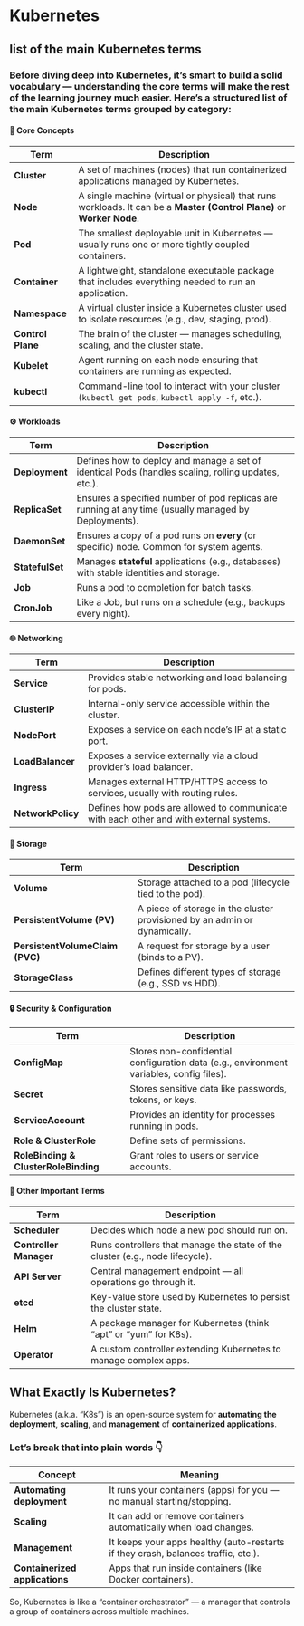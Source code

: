 # Kubernetes

## list of the main Kubernetes terms

### Before diving deep into Kubernetes, it’s smart to build a solid vocabulary — understanding the core terms will make the rest of the learning journey much easier. Here’s a structured list of the main Kubernetes terms grouped by category:

#### 🧱 Core Concepts

| Term              | Description                                                                                                            |
| ----------------- | ---------------------------------------------------------------------------------------------------------------------- |
| **Cluster**       | A set of machines (nodes) that run containerized applications managed by Kubernetes.                                   |
| **Node**          | A single machine (virtual or physical) that runs workloads. It can be a **Master (Control Plane)** or **Worker Node**. |
| **Pod**           | The smallest deployable unit in Kubernetes — usually runs one or more tightly coupled containers.                      |
| **Container**     | A lightweight, standalone executable package that includes everything needed to run an application.                    |
| **Namespace**     | A virtual cluster inside a Kubernetes cluster used to isolate resources (e.g., dev, staging, prod).                    |
| **Control Plane** | The brain of the cluster — manages scheduling, scaling, and the cluster state.                                         |
| **Kubelet**       | Agent running on each node ensuring that containers are running as expected.                                           |
| **kubectl**       | Command-line tool to interact with your cluster (`kubectl get pods`, `kubectl apply -f`, etc.).                        |

#### ⚙️ Workloads
| Term            | Description                                                                                          |
| --------------- | ---------------------------------------------------------------------------------------------------- |
| **Deployment**  | Defines how to deploy and manage a set of identical Pods (handles scaling, rolling updates, etc.).   |
| **ReplicaSet**  | Ensures a specified number of pod replicas are running at any time (usually managed by Deployments). |
| **DaemonSet**   | Ensures a copy of a pod runs on **every** (or specific) node. Common for system agents.              |
| **StatefulSet** | Manages **stateful** applications (e.g., databases) with stable identities and storage.              |
| **Job**         | Runs a pod to completion for batch tasks.                                                            |
| **CronJob**     | Like a Job, but runs on a schedule (e.g., backups every night).                                      |

#### 🌐 Networking
| Term              | Description                                                                            |
| ----------------- | -------------------------------------------------------------------------------------- |
| **Service**       | Provides stable networking and load balancing for pods.                                |
| **ClusterIP**     | Internal-only service accessible within the cluster.                                   |
| **NodePort**      | Exposes a service on each node’s IP at a static port.                                  |
| **LoadBalancer**  | Exposes a service externally via a cloud provider’s load balancer.                     |
| **Ingress**       | Manages external HTTP/HTTPS access to services, usually with routing rules.            |
| **NetworkPolicy** | Defines how pods are allowed to communicate with each other and with external systems. |

#### 💾 Storage
| Term                            | Description                                                               |
| ------------------------------- | ------------------------------------------------------------------------- |
| **Volume**                      | Storage attached to a pod (lifecycle tied to the pod).                    |
| **PersistentVolume (PV)**       | A piece of storage in the cluster provisioned by an admin or dynamically. |
| **PersistentVolumeClaim (PVC)** | A request for storage by a user (binds to a PV).                          |
| **StorageClass**                | Defines different types of storage (e.g., SSD vs HDD).                    |

#### 🔒 Security & Configuration
| Term                                 | Description                                                                             |
| ------------------------------------ | --------------------------------------------------------------------------------------- |
| **ConfigMap**                        | Stores non-confidential configuration data (e.g., environment variables, config files). |
| **Secret**                           | Stores sensitive data like passwords, tokens, or keys.                                  |
| **ServiceAccount**                   | Provides an identity for processes running in pods.                                     |
| **Role & ClusterRole**               | Define sets of permissions.                                                             |
| **RoleBinding & ClusterRoleBinding** | Grant roles to users or service accounts.                                               |

#### 🧩 Other Important Terms
| Term                   | Description                                                                   |
| ---------------------- | ----------------------------------------------------------------------------- |
| **Scheduler**          | Decides which node a new pod should run on.                                   |
| **Controller Manager** | Runs controllers that manage the state of the cluster (e.g., node lifecycle). |
| **API Server**         | Central management endpoint — all operations go through it.                   |
| **etcd**               | Key-value store used by Kubernetes to persist the cluster state.              |
| **Helm**               | A package manager for Kubernetes (think “apt” or “yum” for K8s).              |
| **Operator**           | A custom controller extending Kubernetes to manage complex apps.              |

## What Exactly Is Kubernetes?

Kubernetes (a.k.a. “K8s”) is an open-source system for **automating the deployment**, **scaling**, and **management** of **containerized applications**.

### Let’s break that into plain words 👇
| Concept                        | Meaning                                                                           |
| ------------------------------ | --------------------------------------------------------------------------------- |
| **Automating deployment**      | It runs your containers (apps) for you — no manual starting/stopping.             |
| **Scaling**                    | It can add or remove containers automatically when load changes.                  |
| **Management**                 | It keeps your apps healthy (auto-restarts if they crash, balances traffic, etc.). |
| **Containerized applications** | Apps that run inside containers (like Docker containers).                         |

So, Kubernetes is like a “container orchestrator” — a manager that controls a group of containers across multiple machines.